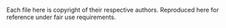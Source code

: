 Each file here is copyright of their respective authors.
Reproduced here for reference under fair use requirements.

